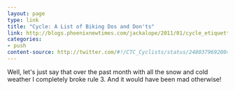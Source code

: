 ```yaml
---
layout: page
type: link
title: "Cycle: A List of Biking Dos and Don'ts"
link: http://blogs.phoenixnewtimes.com/jackalope/2011/01/cycle_etiquette_101.php
categories: 
- push
content-source: http://twitter.com/#!/CTC_Cyclists/status/24803796920041472
---
```

Well, let's just say that over the past month with all the snow and cold weather I completely broke rule 3. And it would have been mad otherwise!
